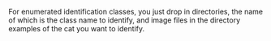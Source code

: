 For enumerated identification classes, you just drop in directories, 
the name of which is the class name to identify, and image files 
in the directory examples of the cat you want to identify.  
